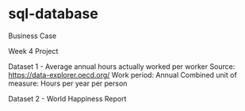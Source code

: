 # sql-database
Business Case



Week 4 Project

Dataset 1 - Average annual hours actually worked per worker
Source: https://data-explorer.oecd.org/
Work period: Annual
Combined unit of measure: Hours per year per person

Dataset 2 - World Happiness Report